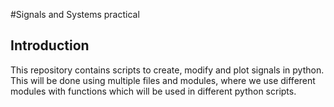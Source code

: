 #Signals and Systems practical
## Introduction
This repository contains scripts to create, modify and plot signals in python.
This will be done using multiple files and modules, where we use different 
modules with functions which will be used in different python scripts.

##